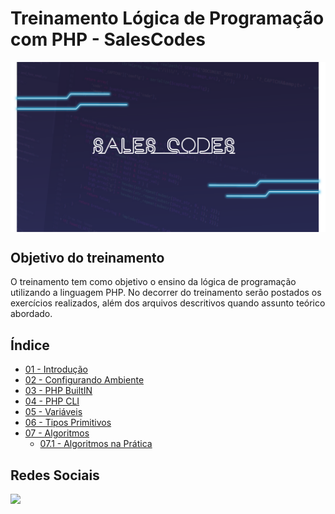 # Treinamento Lógica de Programação com PHP - SalesCodes

<img align="center" src="assets/img/salescodes.png" alt="php" width="800px"/>

## Objetivo do treinamento

O treinamento tem como objetivo o ensino da lógica de programação utilizando a linguagem PHP. No decorrer do treinamento serão postados os exercícios realizados, além dos arquivos descritivos quando assunto teórico abordado.

## Índice

- [01 - Introdução](/01%20-%20Introdução/Introducao.md)
- [02 - Configurando Ambiente](/02%20-%20Configurando%20o%20Ambiente/Ambiente.md)
- [03 - PHP BuiltIN](/03%20-%20PHP%20BuiltIN/PHP%20BuiltIN.md)
- [04 - PHP CLI](/04%20-%20PHP%20CLI/PHP%20CLI.md)
- [05 - Variáveis](/05%20-%20Variáveis/Variaveis.md)
- [06 - Tipos Primitivos](/06%20-%20Tipos%20Primitivos/Tipos%20Primitivos.md)
- [07 - Algoritmos](/07%20-%20Algoritmos/Algoritmos.md)
  - [07.1 - Algoritmos na Prática](/08%20-%20Algoritmos%20na%20Prática/algoritmos.php)

## Redes Sociais

<left>
  <a href="https://www.youtube.com/playlist?list=PL9colCIIhmx0y7-jyE-88D-xAGL7VtNxX">
  <img src="https://img.shields.io/badge/Playlist Curso Lógica de Progrmação com PHP-FF0000?style=for-the-badge&logo=youtube&logoColor=white"/>
  </a>
</left>